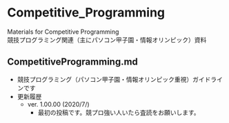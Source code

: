 # Competitive_Programming
Materials for Competitive Programming  
競技プログラミング関連（主にパソコン甲子園・情報オリンピック）資料

## CompetitiveProgramming.md
- 競技プログラミング（パソコン甲子園・情報オリンピック重視）ガイドラインです
- 更新履歴
  - ver. 1.00.00 (2020/7/)  
    - 最初の投稿です。競プロ強い人いたら査読をお願いします。
